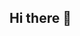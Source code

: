 ## Hi there 👋

<!--
**JamesTang1019/JamesTang1019** is a ✨ _special_ ✨ repository because its `README.md` (this file) appears on your GitHub profile.

Here are some ideas to get you started:

- 🔭 I’m currently working on Real Estate fields
- 🌱 I’m currently learning Github and coding
- 🤔 I’m looking for help with exploring my career path
- 📫 How to reach me: james___pong (Instagram)  
- 😄 Pronouns: He/Him
-->
